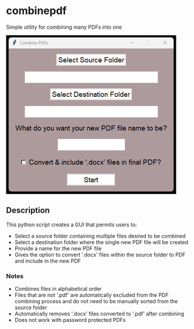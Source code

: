 # combinepdf
Simple utility for combining many PDFs into one

![Image of combinepdf UI](/combinepdf1.png)

## Description
This python script creates a GUI that permits users to:
- Select a source folder containing multiple files desired to be combined
- Select a destination folder where the single new PDF file will be created
- Provide a name for the new PDF file
- Gives the option to convert '.docx' files within the source folder to PDF and include in the new PDF

### Notes
- Combines files in alphabetical order
- Files that are not '.pdf' are automatically excluded from the PDF combining process and do not need to be manually sorted from the source folder
- Automatically removes '.docx' files converted to '.pdf' after combining
- Does not work with password protected PDFs
